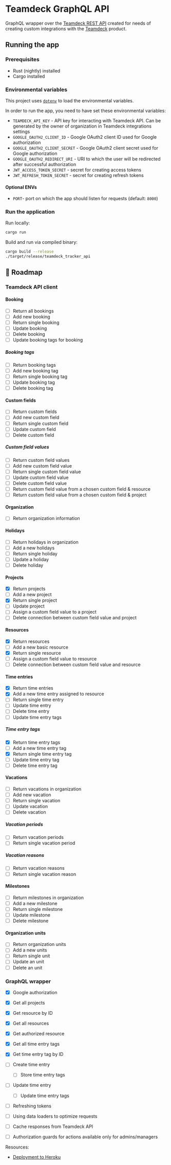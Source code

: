 # Teamdeck GraphQL API

GraphQL wrapper over the [Teamdeck REST API](https://teamdeck.io/developers/api) created for needs of creating custom integrations with the [Teamdeck](https://teamdeck.io) product.

## Running the app

### Prerequisites

- Rust (nightly) installed
- Cargo installed

### Environmental variables

This project uses [`dotenv`](https://crates.io/crates/dotenv) to load the environmental variables.

In order to run the app, you need to have set these environmental variables:

- `TEAMDECK_API_KEY` - API key for interacting with Teamdeck API. Can be generated by the owner of organization in Teamdeck integrations settings 
- `GOOGLE_OAUTH2_CLIENT_ID` - Google OAuth2 client ID used for Google authorization
- `GOOGLE_OAUTH2_CLIENT_SECRET` - Google OAuth2 client secret used for Google authorization
- `GOOGLE_OAUTH2_REDIRECT_URI` - URI to which the user will be redirected after successful authorization
- `JWT_ACCESS_TOKEN_SECRET` - secret for creating access tokens
- `JWT_REFRESH_TOKEN_SECRET` - secret for creating refresh tokens

#### Optional ENVs
- `PORT`- port on which the app should listen for requests (default: `8000`)

### Run the application

Run locally:

``` sh
cargo run
```

Build and run via compiled binary:

``` sh
cargo build --release 
./target/release/teamdeck_tracker_api
```

## 🚧 Roadmap

### Teamdeck API client

#### Booking
- [ ] Return all bookings
- [ ] Add new booking
- [ ] Return single booking
- [ ] Update booking
- [ ] Delete booking
- [ ] Update booking tags for booking

##### Booking tags
- [ ] Return booking tags
- [ ] Add new booking tag
- [ ] Return single booking tag
- [ ] Update booking tag
- [ ] Delete booking tag

#### Custom fields
- [ ] Return custom fields
- [ ] Add new custom field
- [ ] Return single custom field
- [ ] Update custom field
- [ ] Delete custom field

##### Custom field values
- [ ] Return custom field values
- [ ] Add new custom field value
- [ ] Return single custom field value
- [ ] Update custom field value
- [ ] Delete custom field value
- [ ] Return custom field value from a chosen custom field & resource
- [ ] Return custom field value from a chosen custom field & project

#### Organization
- [ ] Return organization information

#### Holidays
- [ ] Return holidays in organization
- [ ] Add a new holidays
- [ ] Return single holiday
- [ ] Update a holiday
- [ ] Delete holiday

#### Projects
- [x] Return projects
- [ ] Add a new project
- [x] Return single project
- [ ] Update project
- [ ] Assign a custom field value to a project
- [ ] Delete connection between custom field value and project

#### Resources
- [x] Return resources
- [ ] Add a new basic resource
- [x] Return single resource
- [ ] Assign a custom field value to resource
- [ ] Delete connection between custom field value and resource

#### Time entries
- [x] Return time entries
- [x] Add a new time entry assigned to resource
- [ ] Return single time entry
- [ ] Update time entry
- [ ] Delete time entry
- [ ] Update time entry tags

##### Time entry tags
- [x] Return time entry tags
- [ ] Add a new time entry tag
- [x] Return single time entry tag
- [ ] Update time entry tag
- [ ] Delete time entry tag

#### Vacations
- [ ] Return vacations in organization
- [ ] Add new vacation
- [ ] Return single vacation
- [ ] Update vacation
- [ ] Delete vacation

##### Vacation periods
- [ ] Return vacation periods
- [ ] Return single vacation period

##### Vacation reasons
- [ ] Return vacation reasons
- [ ] Return single vacation reason

#### Milestones
- [ ] Return milestones in organization
- [ ] Add a new milestone
- [ ] Return single milestone
- [ ] Update milestone
- [ ] Delete milestone

#### Organization units
- [ ] Return organization units
- [ ] Add a new units
- [ ] Return single unit
- [ ] Update an unit
- [ ] Delete an unit 

### GraphQL wrapper
- [x] Google authorization
- [x] Get all projects
- [x] Get resource by ID
- [x] Get all resources
- [x] Get authorized resource
- [x] Get all time entry tags
- [x] Get time entry tag by ID
- [ ] Create time entry
  - [ ] Store time entry tags
- [ ] Update time entry 
  - [ ] Update time entry tags
- [ ] Refreshing tokens
- [ ] Using data loaders to optimize requests
- [ ] Cache responses from Teamdeck API
- [ ] Authorization guards for actions available only for admins/managers
 

Resources:

- [Deployment to Heroku](https://dev.to/xinnks/deploy-a-rust-website-on-heroku-1l45)

